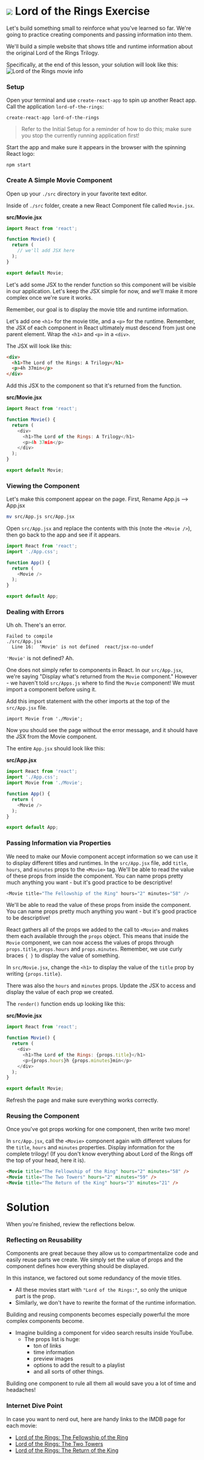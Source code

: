 # ![](https://ga-dash.s3.amazonaws.com/production/assets/logo-9f88ae6c9c3871690e33280fcf557f33.png)  Lord of the Rings Exercise
Let's build something small to reinforce what you've learned so far. We're going
to practice creating components and passing information into them.

We'll build a simple website that shows title and runtime information about the
original Lord of the Rings Trilogy.

Specifically, at the end of this lesson, your solution will look like this:
![Lord of the Rings movie info](images/lord-of-the-rings-final.png)

### Setup
Open your terminal and use `create-react-app` to spin up another React
app. Call the application `lord-of-the-rings`:

```
create-react-app lord-of-the-rings
```

> Refer to the Initial Setup for a reminder of how to do this; make sure you stop the currently running application first!

Start the app and make sure it appears in the browser with the spinning React
logo:

```
npm start
```

### Create A Simple Movie Component
Open up your `./src` directory in your favorite text editor.

Inside of `./src` folder, create a new React Component file called `Movie.jsx`.

**src/Movie.jsx**
```js
import React from 'react';

function Movie() {
  return (
    // we'll add JSX here
  );
}

export default Movie;
```

Let's add some JSX to the render function so this component will be visible in
our application. Let's keep the JSX simple for now, and we'll make it more
complex once we're sure it works.

Remember, our goal is to display the movie title and
runtime information.

Let's add one `<h1>` for the movie title, and a `<p>` for the runtime. Remember,
the JSX of each component in React ultimately must descend from just one parent
element. Wrap the `<h1>` and `<p>` in a `<div>`.

The JSX will look like this:

```html
<div>
  <h1>The Lord of the Rings: A Trilogy</h1>
  <p>4h 37min</p>
</div>
```

Add this JSX to the component so that it's returned from the function.

**src/Movie.jsx**
```js
import React from 'react';

function Movie() {
  return (
    <div>
      <h1>The Lord of the Rings: A Trilogy</h1>
      <p>4h 37min</p>
    </div>
  );
}

export default Movie;
```

### Viewing the Component
Let's make this component appear on the page. First, Rename App.js --> App.jsx

```bash
mv src/App.js src/App.jsx
```

Open `src/App.jsx` and replace the contents with this (note the `<Movie />`), then go back to the
app and see if it appears.

```js
import React from 'react';
import './App.css';

function App() {
  return (
    <Movie />
  );
}

export default App;
```

### Dealing with Errors
Uh oh. There's an error.

```
Failed to compile
./src/App.jsx
  Line 16:  'Movie' is not defined  react/jsx-no-undef
```

`'Movie'` is not defined? Ah.

One does not simply refer to components in React. In our `src/App.jsx`, we're saying "Display what's returned from the `Movie` component." However - we haven't told `src/Apps.js` where to find the `Movie` component! We must import a component
before using it.

Add this import statement with the other imports at the top of
the `src/App.jsx` file.

```
import Movie from './Movie';
```

Now you should see the page without the error message, and it should have the
JSX from the Movie component.

The entire `App.jsx` should look like this:

**src/App.jsx**
```js
import React from 'react';
import './App.css';
import Movie from './Movie';

function App() {
  return (
    <Movie />
  );
}

export default App;
```

### Passing Information via Properties
We need to make our Movie component accept information so we can use it to
display different titles and runtimes. In the `src/App.jsx` file, add `title`, `hours`, and `minutes`
props to the `<Movie>` tag. We'll be able to read the value of these
props from inside the component. You can name props pretty much
anything you want - but it's good practice to be descriptive!

```js
<Movie title="The Fellowship of the Ring" hours="2" minutes="58" />
```
We'll be able to read the value of these props from inside the component. You can name props pretty much
anything you want - but it's good practice to be descriptive!

React gathers all of the props we added to the call to `<Movie>` and makes them each available
through the `props` object. This means that inside the `Movie` component, we can now access the values of props through
`props.title`, `props.hours` and `props.minutes`. Remember, we use curly braces `{ }` to display the value of something.

In `src/Movie.jsx`, change the `<h1>` to display the value of
the `title` prop by writing `{props.title}`.

There was also the `hours` and `minutes` props. Update the JSX to access and display the value of each prop we created.

The `render()` function ends up looking like this:

**src/Movie.jsx**
```js
import React from 'react';

function Movie() {
  return (
    <div>
      <h1>The Lord of the Rings: {props.title}</h1>
      <p>{props.hours}h {props.minutes}min</p>
    </div>
  );
}

export default Movie;
```

Refresh the page and make sure everything works correctly.

### Reusing the Component
Once you've got props working for one component, then write two more!

In `src/App.jsx`, call the `<Movie>` component again with different values for the `title`, `hours` and `minutes`
properties. Display information for the complete trilogy! (If you don't know everything about Lord of the Rings off the top of your head, here it is).

```html
<Movie title="The Fellowship of the Ring" hours="2" minutes="58" />
<Movie title="The Two Towers" hours="2" minutes="59" />
<Movie title="The Return of the King" hours="3" minutes="21" />
```

# Solution
When you're finished, review the reflections below.

### Reflecting on Reusability
Components are great because they allow us to compartmentalize code and easily
reuse parts we create. We simply set the value of props and the component defines how everything should be displayed.

In this instance, we factored out some redundancy of the movie titles.
- All these movies start with `"Lord of the Rings:"`, so only the unique part is the prop.
- Similarly, we don't have to rewrite the format of the runtime information.

Building and reusing components becomes especially powerful the more complex components become.
- Imagine building a component for video search results inside YouTube.
  - The props list is huge:
    - ton of links
    - time information
    - preview images
    - options to add the result to a playlist
    - and all sorts of other things.

Building one component to rule all them all would save you a lot of time and headaches!


### Internet Dive Point
In case you want to nerd out, here are handy links to the IMDB page for each
movie:

* [Lord of the Rings: The Fellowship of the Ring](http://www.imdb.com/title/tt0120737/)
* [Lord of the Rings: The Two Towers](http://www.imdb.com/title/tt0167261/)
* [Lord of the Rings: The Return of the King](http://www.imdb.com/title/tt0167260/)
